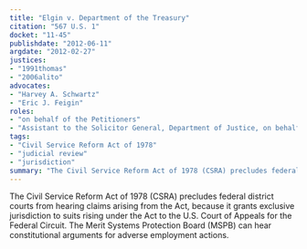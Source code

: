 ```yaml
---
title: "Elgin v. Department of the Treasury"
citation: "567 U.S. 1"
docket: "11-45"
publishdate: "2012-06-11"
argdate: "2012-02-27"
justices:
- "1991thomas"
- "2006alito"
advocates:
- "Harvey A. Schwartz"
- "Eric J. Feigin"
roles:
- "on behalf of the Petitioners"
- "Assistant to the Solicitor General, Department of Justice, on behalf of the Respondents"
tags:
- "Civil Service Reform Act of 1978"
- "judicial review"
- "jurisdiction"
summary: "The Civil Service Reform Act of 1978 (CSRA) precludes federal district courts from hearing claims arising from the Act, because it grants exclusive jurisdiction to suits rising under the Act to the U.S. Court of Appeals for the Federal Circuit. The Merit Systems Protection Board (MSPB) can hear constitutional arguments for adverse employment actions."
---
```

The Civil Service Reform Act of 1978 (CSRA) precludes federal district courts from hearing claims arising from the Act, because it grants exclusive jurisdiction to suits rising under the Act to the U.S. Court of Appeals for the Federal Circuit. The Merit Systems Protection Board (MSPB) can hear constitutional arguments for adverse employment actions.